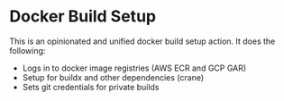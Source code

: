# Docker Build Setup

This is an opinionated and unified docker build setup action. It does the following:
* Logs in to docker image registries (AWS ECR and GCP GAR)
* Setup for buildx and other dependencies (crane)
* Sets git credentials for private builds
